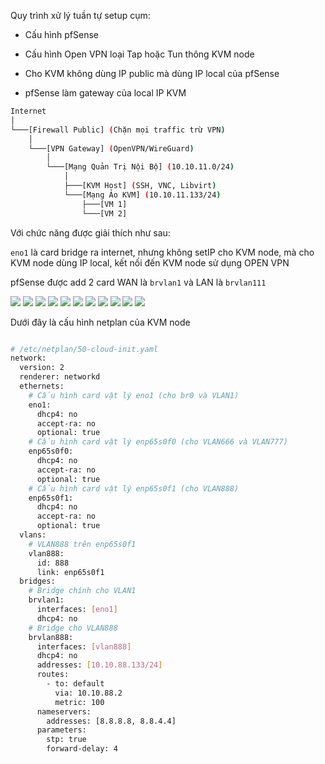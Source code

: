 Quy trình xử lý tuần tự setup cụm:

  + Cấu hình pfSense

  + Cấu hình Open VPN loại Tap hoặc Tun thông KVM node

  + Cho KVM không dùng IP public mà dùng IP local của pfSense

  + pfSense làm gateway của local IP KVM

```Bash
Internet
│
└───[Firewall Public] (Chặn mọi traffic trừ VPN)
    │
    └───[VPN Gateway] (OpenVPN/WireGuard)
        │
        └───[Mạng Quản Trị Nội Bộ] (10.10.11.0/24)
            │
            ├───[KVM Host] (SSH, VNC, Libvirt)
            └───[Mạng Ảo KVM] (10.10.11.133/24)
                ├───[VM 1]
                └───[VM 2]
```
Với chức năng được giải thích như sau:

``eno1`` là card bridge ra internet, nhưng không setIP cho KVM node, mà cho KVM node dùng IP local, kết nối đến KVM node sử dụng OPEN VPN

pfSense được add 2 card WAN là ``brvlan1`` và LAN là ``brvlan111``

   <img src="pFsenseimages/Screenshot_247.png"> 
   <img src="pFsenseimages/Screenshot_248.png"> 
   <img src="pFsenseimages/Screenshot_249.png"> 
   <img src="pFsenseimages/Screenshot_250.png"> 
   <img src="pFsenseimages/Screenshot_251.png"> 

   <img src="pFsenseimages/Screenshot_226.png"> 
   <img src="pFsenseimages/Screenshot_227.png"> 
   <img src="pFsenseimages/Screenshot_228.png"> 
   <img src="pFsenseimages/Screenshot_229.png"> 
   <img src="pFsenseimages/Screenshot_230.png"> 
   <img src="pFsenseimages/Screenshot_252.png"> 

Dưới đây là cấu hình netplan của KVM node

```Bash

# /etc/netplan/50-cloud-init.yaml
network:
  version: 2
  renderer: networkd
  ethernets:
    # Cấu hình card vật lý eno1 (cho br0 và VLAN1)
    eno1:
      dhcp4: no
      accept-ra: no
      optional: true
    # Cấu hình card vật lý enp65s0f0 (cho VLAN666 và VLAN777)
    enp65s0f0:
      dhcp4: no
      accept-ra: no
      optional: true
    # Cấu hình card vật lý enp65s0f1 (cho VLAN888)
    enp65s0f1:
      dhcp4: no
      accept-ra: no
      optional: true
  vlans:       
    # VLAN888 trên enp65s0f1
    vlan888:
      id: 888
      link: enp65s0f1
  bridges:
    # Bridge chính cho VLAN1
    brvlan1:
      interfaces: [eno1]
      dhcp4: no    
    # Bridge cho VLAN888
    brvlan888:
      interfaces: [vlan888]
      dhcp4: no
      addresses: [10.10.88.133/24]
      routes:
        - to: default
          via: 10.10.88.2
          metric: 100
      nameservers:
        addresses: [8.8.8.8, 8.8.4.4]
      parameters:
        stp: true
        forward-delay: 4

```
